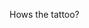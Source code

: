 Hows the tattoo?<!-- {"uuid":"08c811ba-8681-4d68-9a93-aca2102c8163", "dates":{"2019-09-29": 0, "2019-09-30": 0, "2019-10-01": 0, "2019-10-02": 0, "2019-10-03": 0, "2019-10-04": 0, "2019-10-05": 0, "2019-10-06": 0, "2019-10-07": 0, "2019-10-08": 0, "2019-10-09": 0, "2019-10-10": 0, "2019-10-11": 0, "2019-10-12": 0, "2019-10-13": 0, "2019-10-14": 0, "2019-10-15": 0, "2019-10-16": 0, "2019-10-17": 0, "2019-10-18": 0, "2019-10-19": 0, "2019-10-20": 0, "2019-10-21": 160, "2019-10-22": 152, "2019-10-23": 157, "2019-10-24": 160, "2019-10-25": 160, "2019-10-26": 0, "2019-10-27": 0, "2019-10-28": 39, "2019-10-29": 40, "2019-10-30": 159, "2019-10-31": 38, "2019-11-01": 40, "2019-11-02": 0, "2019-11-03": 0, "2019-11-04": 0, "2019-11-05": 0, "2019-11-06": 159, "2019-11-07": 0, "2019-11-08": 0, "2019-11-09": 0, "2019-11-10": 0, "2019-11-11": 0, "2019-11-12": 0, "2019-11-13": 160, "2019-11-14": 0, "2019-11-15": 0, "2019-11-16": 0, "2019-11-17": 0, "2019-11-18": 160, "2019-11-19": 159, "2019-11-20": 160, "2019-11-21": 160, "2019-11-22": 160, "2019-11-23": 0, "2019-11-24": 0, "2019-11-25": 40, "2019-11-26": 40, "2019-11-27": 40, "2019-11-28": 40, "2019-11-29": 40, "2019-11-30": 0, "2019-12-01": 0, "2019-12-02": 0, "2019-12-03": 0, "2019-12-04": 0, "2019-12-05": 0, "2019-12-06": 0, "2019-12-07": 0, "2019-12-08": 0, "2019-12-09": 159, "2019-12-10": 0, "2019-12-11": 0, "2019-12-12": 0, "2019-12-13": 160, "2019-12-14": 0, "2019-12-15": 0, "2019-12-16": 160, "2019-12-17": 0, "2019-12-18": 0, "2019-12-19": 0, "2019-12-20": 160, "2019-12-21": 0, "2019-12-22": 0, "2019-12-23": 160, "2019-12-24": 160, "2019-12-25": 159, "2019-12-26": 160, "2019-12-27": 160, "2019-12-28": 0, "2019-12-29": 0, "2019-12-30": 159, "2019-12-31": 36, "2020-01-01": 40, "2020-01-02": 38, "2020-01-03": 160, "2020-01-04": 0, "2020-01-05": 0, "2020-01-06": 160, "2020-01-07": 0, "2020-01-08": 0, "2020-01-09": 0, "2020-01-10": 160, "2020-01-11": 0, "2020-01-12": 0, "2020-01-13": 0, "2020-01-14": 0, "2020-01-15": 0, "2020-01-16": 0, "2020-01-17": 0, "2020-01-18": 0, "2020-01-19": 0, "2020-01-20": 0, "2020-01-21": 0, "2020-01-22": 0, "2020-01-23": 0, "2020-01-24": 0, "2020-01-25": 0, "2020-01-26": 0, "2020-01-27": 160, "2020-01-28": 160, "2020-01-29": 160, "2020-01-30": 160, "2020-01-31": 160, "2020-02-01": 0, "2020-02-02": 0, "2020-02-03": 160, "2020-02-04": 40, "2020-02-05": 160, "2020-02-06": 40, "2020-02-07": 40, "2020-02-08": 0, "2020-02-09": 0, "2020-02-10": 160, "2020-02-11": 0, "2020-02-12": 160, "2020-02-13": 0, "2020-02-14": 0, "2020-02-15": 0, "2020-02-16": 0, "2020-02-17": 160, "2020-02-18": 0, "2020-02-19": 160, "2020-02-20": 0, "2020-02-21": 0, "2020-02-22": 0, "2020-02-23": 0, "2020-02-24": 40, "2020-02-25": 160, "2020-02-26": 0, "2020-02-27": 159, "2020-02-28": 160, "2020-02-29": 0, "2020-03-01": 0, "2020-03-02": 0, "2020-03-03": 40, "2020-03-04": 0, "2020-03-05": 40, "2020-03-06": 40, "2020-03-07": 0, "2020-03-08": 0, "2020-03-09": 0, "2020-03-10": 0, "2020-03-11": 0, "2020-03-12": 0, "2020-03-13": 0, "2020-03-14": 0, "2020-03-15": 0, "2020-03-16": 160, "2020-03-17": 160, "2020-03-18": 160, "2020-03-19": 160, "2020-03-20": 160, "2020-03-21": 0, "2020-03-22": 0, "2020-03-23": 160, "2020-03-24": 40, "2020-03-25": 160, "2020-03-26": 40, "2020-03-27": 160, "2020-03-28": 0, "2020-03-29": 0, "2020-03-30": 160, "2020-03-31": 0, "2020-04-01": 160, "2020-04-02": 0, "2020-04-03": 160, "2020-04-04": 0, "2020-04-05": 0, "2020-04-06": 160, "2020-04-07": 0, "2020-04-08": 160, "2020-04-09": 0, "2020-04-10": 160, "2020-04-11": 0, "2020-04-12": 0, "2020-04-13": 160, "2020-04-14": 0, "2020-04-15": 160, "2020-04-16": 0, "2020-04-17": 160, "2020-04-18": 0, "2020-04-19": 0, "2020-04-20": 0, "2020-04-21": 0, "2020-04-22": 0, "2020-04-23": 0, "2020-04-24": 0, "2020-04-25": 0, "2020-04-26": 0, "2020-04-27": 0, "2020-04-28": 0, "2020-04-29": 0, "2020-04-30": 0, "2020-05-01": 0, "2020-05-02": 0, "2020-05-03": 0, "2020-05-04": 0, "2020-05-05": 0, "2020-05-06": 0, "2020-05-07": 0, "2020-05-08": 0, "2020-05-09": 0, "2020-05-10": 0, "2020-05-11": 0, "2020-05-12": 0, "2020-05-13": 0, "2020-05-14": 0, "2020-05-15": 0, "2020-05-16": 0, "2020-05-17": 0, "2020-05-18": 0, "2020-05-19": 0, "2020-05-20": 0, "2020-05-21": 0, "2020-05-22": 0, "2020-05-23": 0, "2020-05-24": 0, "2020-05-25": 0, "2020-05-26": 0, "2020-05-27": 0, "2020-05-28": 0, "2020-05-29": 0, "2020-05-30": 0, "2020-05-31": 0, "2020-06-01": 160, "2020-06-02": 159, "2020-06-03": 160, "2020-06-04": 160, "2020-06-05": 160, "2020-06-06": 0, "2020-06-07": 0, "2020-06-08": 0, "2020-06-09": 160, "2020-06-10": 40, "2020-06-11": 40, "2020-06-12": 40, "2020-06-13": 0, "2020-06-14": 0, "2020-06-15": 0, "2020-06-16": 0, "2020-06-17": 160, "2020-06-18": 0, "2020-06-19": 0, "2020-06-20": 0, "2020-06-21": 0, "2020-06-22": 0, "2020-06-23": 158, "2020-06-24": 0, "2020-06-25": 0, "2020-06-26": 0, "2020-06-27": 0, "2020-06-28": 0, "2020-06-29": 159, "2020-06-30": 160, "2020-07-01": 160, "2020-07-02": 160, "2020-07-03": 136, "2020-07-04": 0, "2020-07-05": 0, "2020-07-06": 40, "2020-07-07": 40, "2020-07-08": 40, "2020-07-09": 39, "2020-07-10": 38, "2020-07-11": 0, "2020-07-12": 0, "2020-07-13": 0, "2020-07-14": 0, "2020-07-15": 0, "2020-07-16": 0, "2020-07-17": 0, "2020-07-18": 0, "2020-07-19": 0, "2020-07-20": 155, "2020-07-21": 160, "2020-07-22": 159, "2020-07-23": 160, "2020-07-24": 158, "2020-07-25": 0, "2020-07-26": 0, "2020-07-27": 160, "2020-07-28": 40, "2020-07-29": 160, "2020-07-30": 40, "2020-07-31": 159, "2020-08-01": 0, "2020-08-02": 0, "2020-08-03": 160, "2020-08-04": 0, "2020-08-05": 160, "2020-08-06": 0, "2020-08-07": 160, "2020-08-08": 0, "2020-08-09": 0, "2020-08-10": 160, "2020-08-11": 0, "2020-08-12": 160, "2020-08-13": 0, "2020-08-14": 160, "2020-08-15": 0, "2020-08-16": 0, "2020-08-17": 160, "2020-08-18": 0, "2020-08-19": 159, "2020-08-20": 0, "2020-08-21": 160, "2020-08-22": 0, "2020-08-23": 0, "2020-08-24": 0, "2020-08-25": 0, "2020-08-26": 0, "2020-08-27": 0, "2020-08-28": 0, "2020-08-29": 0, "2020-08-30": 0, "2020-08-31": 0, "2020-09-01": 0, "2020-09-02": 0, "2020-09-03": 0, "2020-09-04": 0, "2020-09-05": 0, "2020-09-06": 0, "2020-09-07": 0, "2020-09-08": 0, "2020-09-09": 0, "2020-09-10": 0, "2020-09-11": 0, "2020-09-12": 0, "2020-09-13": 0, "2020-09-14": 0, "2020-09-15": 0, "2020-09-16": 0, "2020-09-17": 0, "2020-09-18": 0, "2020-09-19": 0, "2020-09-20": 0, "2020-09-21": 0, "2020-09-22": 0, "2020-09-23": 0, "2020-09-24": 0, "2020-09-25": 0, "2020-09-26": 0}} -->
